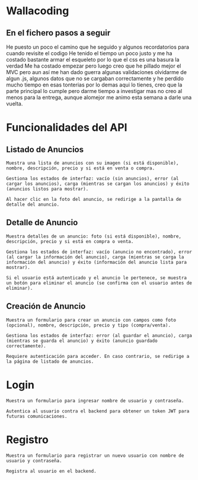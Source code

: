 # Wallacoding

## En el fichero pasos a seguir

He puesto un poco el camino que he seguido y algunos recordatorios para cuando revisite el codigo
He tenido el tiempo un poco justo y me ha costado bastante armar el esqueleto por lo que el css es una basura la verdad
Me ha costado empezar pero luego creo que he pillado mejor el MVC pero aun así me  han dado guerra algunas validaciones
olvidarme de algun .js, algunos datos que no se cargaban correctamente y he perdido mucho tiempo en esas tonterias
por lo demas aqui lo tienes, creo que la parte principal lo cumple pero darme tiempo a investigar mas no creo
al menos para la entrega, aunque alomejor me animo esta semana a darle una vuelta.


# Funcionalidades del API

## Listado de Anuncios

    Muestra una lista de anuncios con su imagen (si está disponible), nombre, descripción, precio y si está en venta o compra. 

    Gestiona los estados de interfaz: vacío (sin anuncios), error (al cargar los anuncios), carga (mientras se cargan los anuncios) y éxito (anuncios listos para mostrar).

    Al hacer clic en la foto del anuncio, se redirige a la pantalla de detalle del anuncio.

## Detalle de Anuncio

    Muestra detalles de un anuncio: foto (si está disponible), nombre, descripción, precio y si está en compra o venta.

    Gestiona los estados de interfaz: vacío (anuncio no encontrado), error (al cargar la información del anuncio), carga (mientras se carga la información del anuncio) y éxito (información del anuncio lista para mostrar).

    Si el usuario está autenticado y el anuncio le pertenece, se muestra un botón para eliminar el anuncio (se confirma con el usuario antes de eliminar).

## Creación de Anuncio

    Muestra un formulario para crear un anuncio con campos como foto (opcional), nombre, descripción, precio y tipo (compra/venta).

    Gestiona los estados de interfaz: error (al guardar el anuncio), carga (mientras se guarda el anuncio) y éxito (anuncio guardado correctamente).

    Requiere autenticación para acceder. En caso contrario, se redirige a la página de listado de anuncios.

# Login

    Muestra un formulario para ingresar nombre de usuario y contraseña.

    Autentica al usuario contra el backend para obtener un token JWT para futuras comunicaciones.

# Registro

    Muestra un formulario para registrar un nuevo usuario con nombre de usuario y contraseña.

    Registra al usuario en el backend.

